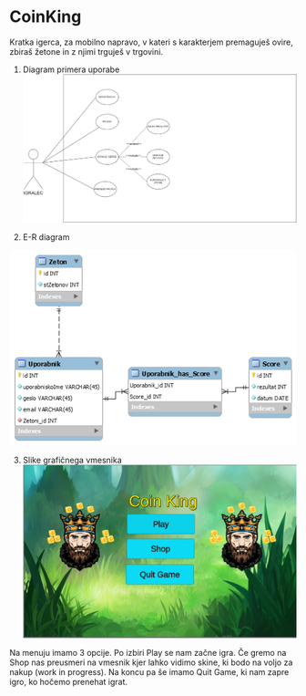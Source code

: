 # CoinKing

Kratka igerca, za mobilno napravo, v kateri s karakterjem premaguješ ovire, zbiraš žetone in z njimi trguješ v trgovini.

1.	Diagram primera uporabe
![Diagram](1.png)



2.	E-R diagram 

 ![Diagram](2.png)




3.	Slike grafičnega vmesnika
![Diagram](3.png)

Na menuju imamo 3 opcije. Po izbiri Play se nam začne igra. Če gremo na Shop nas preusmeri na vmesnik kjer lahko vidimo skine, ki bodo na voljo za nakup (work in progress). Na koncu pa še imamo Quit Game, ki nam zapre igro, ko hočemo prenehat igrat.


